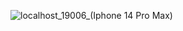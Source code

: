 ![localhost_19006_(Iphone 14 Pro Max)](https://github.com/manuteu/gerador/assets/74114950/c1401ddc-e1c0-4f3b-a219-bdec44b8c563)
